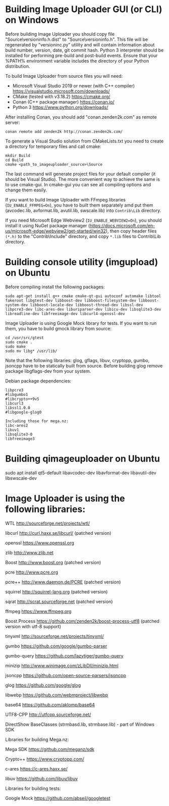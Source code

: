 ﻿# Building Image Uploader GUI (or CLI) on Windows

Before building Image Uploader you should copy file "Source\versioninfo.h.dist" to "Source\versioninfo.h". This file will be regenerated 
by "versioninc.py" utility and will contain information about build number, version, date, git commit hash.
Python 3 interpreter should be installed for performing pre-build and post-build events. Ensure that your %PATH% environment 
variable includes the directory of your Python distribution.

To build Image Uploader from source files you will need:
- Microsoft Visual Studio 2019 or newer (with C++ compiler)   https://visualstudio.microsoft.com/downloads/
- CMake (tested with v3.18.2)    https://cmake.org/
- Conan (C++ package manager)   https://conan.io/
- Python 3    https://www.python.org/downloads/

After installing Conan, you should add "conan.zenden2k.com" as remote server:

```
conan remote add zenden2k http://conan.zenden2k.com/
```

To generate a Visual Studio solution from CMakeLists.txt you need to create a directory for 
temporary files and call cmake:

```
mkdir Build
cd Build
cmake <path_to_imageuploader_source>\Source
```

The last command will generate project files for your default compiler (it should be Visual Studio). 
The more convenient way to achieve the same is to use cmake-gui.
In cmake-gui you can see all compiling options and change them easily.

If you want to build Image Uploader with FFmpeg libraries (`IU_ENABLE_FFMPEG=On`), you have to built them separately amd put them (avcodec.lib, avformat.lib, avutil.lib, swscale.lib) into `Contrib\Lib` directory.

If you need Microsoft Edge Webview2 (`IU_ENABLE_WEBVIEW2=On`), you should install it using NuGet package manager (https://docs.microsoft.com/en-us/microsoft-edge/webview2/get-started/win32),
then copy header files `(*.h)` to the "Contrib\Include" directory, and copy `*.lib` files to Contrib\Lib directory.

# Building console utility (imgupload) on Ubuntu 

Before compiling install the following packages:

```
sudo apt-get install g++ cmake cmake-qt-gui autoconf automake libtool fakeroot libgtest-dev libboost-dev libboost-filesystem-dev libboost-system-dev libboost-locale-dev libboost-thread-dev libssl-dev libpcre3-dev libc-ares-dev liburiparser-dev libicu-dev libsqlite3-dev libreadline-dev libfreeimage-dev libcurl4-openssl-dev
```

Image Uploader is using Google Mock library for tests. If you want to run them, you have to build gmock library from source:

```
cd /usr/src/gtest
sudo cmake .
sudo make
sudo mv libg* /usr/lib/
```

Note that the following libraries: glog, gflags, libuv, cryptopp, gumbo, jsoncpp have to be statically built from source. 
Before building glog remove package libgflags-dev from your system.

Debian package dependencies:
```
libpcre3
#libgumbo1
#libcrypto++9v5
libcurl3
libssl1.0.0
#libgoogle-glog0

Including those for mega.nz:
libc-ares2
libuv1
libsqlite3-0
libfreeimage3
```

# Building qimageuploader on Ubuntu

sudo apt install qt5-default libavcodec-dev libavformat-dev libavutil-dev libswscale-dev

# Image Uploader is using the following libraries:

WTL             http://sourceforge.net/projects/wtl/

libcurl         http://curl.haxx.se/libcurl/ (patched version)

openssl         https://www.openssl.org

zlib            http://www.zlib.net

Boost           http://www.boost.org (patched version)

pcre            http://www.pcre.org

pcre++          http://www.daemon.de/PCRE (patched version)

squirrel        http://squirrel-lang.org (patched version)

sqrat		    http://scrat.sourceforge.net (patched version)

ffmpeg          https://www.ffmpeg.org

Boost.Process   https://github.com/zenden2k/boost-process-utf8 (patched version with utf-8 support)

tinyxml         http://sourceforge.net/projects/tinyxml/

gumbo           https://github.com/google/gumbo-parser

gumbo-query     https://github.com/lazytiger/gumbo-query

minizip         http://www.winimage.com/zLibDll/minizip.html

jsoncpp         https://github.com/open-source-parsers/jsoncpp

glog            https://github.com/google/glog

libwebp         https://github.com/webmproject/libwebp

base64          https://github.com/aklomp/base64

UTF8-CPP        http://utfcpp.sourceforge.net/ 

DirectShow BaseClasses (strmbasd.lib, strmbase.lib) - part of Windows SDK

Libraries for building Mega.nz:

Mega SDK        https://github.com/meganz/sdk

Crypto++        https://www.cryptopp.com/

c-ares          https://c-ares.haxx.se/

libuv           https://github.com/libuv/libuv

Libraries for building tests:

Google Mock     https://github.com/abseil/googletest
